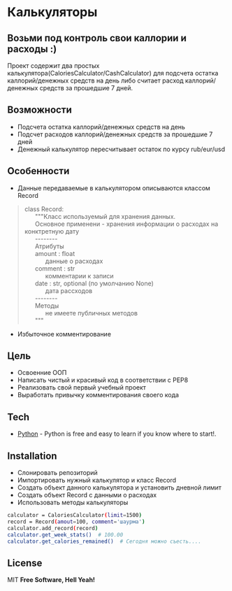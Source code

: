 # Калькуляторы
## Возьми под контроль свои каллории и расходы :)

Проект содержит два простых калькулятора(CaloriesCalculator/CashCalculator) для подсчета остатка каллорий/денежных средств на день либо считает расход каллорий/денежных средств за прошедшие 7 дней.

## Возможности
- Подсчета остатка каллорий/денежных средств на день
- Подсчет расходов каллорий/денежных средств за прошедшие 7 дней
- Денежный калькулятор пересчитывает остаток по курсу rub/eur/usd

## Особенности
- Данные передаваемые в калькулятором описываются классом Record
>class Record:</br>
>    &nbsp;&nbsp;&nbsp;&nbsp;&nbsp;&nbsp;"""Класс используемый для хранения данных.</br>
>   &nbsp;&nbsp;&nbsp;&nbsp;&nbsp;&nbsp;Основное применени - хранения информации о расходах на конктретную дату</br>
>   &nbsp;&nbsp;&nbsp;&nbsp;&nbsp;&nbsp;--------</br>
>   &nbsp;&nbsp;&nbsp;&nbsp;&nbsp;&nbsp;Атрибуты</br>
>   &nbsp;&nbsp;&nbsp;&nbsp;&nbsp;&nbsp;amount : float</br>
>       &nbsp;&nbsp;&nbsp;&nbsp;&nbsp;&nbsp;&nbsp;&nbsp;&nbsp;&nbsp;&nbsp;&nbsp;данные о расходах</br>
>   &nbsp;&nbsp;&nbsp;&nbsp;&nbsp;&nbsp;comment : str</br>
>       &nbsp;&nbsp;&nbsp;&nbsp;&nbsp;&nbsp;&nbsp;&nbsp;&nbsp;&nbsp;&nbsp;&nbsp;комментарии к записи</br>
>   &nbsp;&nbsp;&nbsp;&nbsp;&nbsp;&nbsp;date : str, optional (по умолчанию None)</br>
>       &nbsp;&nbsp;&nbsp;&nbsp;&nbsp;&nbsp;&nbsp;&nbsp;&nbsp;&nbsp;&nbsp;&nbsp;дата рассходов</br>
>   &nbsp;&nbsp;&nbsp;&nbsp;&nbsp;&nbsp;--------</br>
>   &nbsp;&nbsp;&nbsp;&nbsp;&nbsp;&nbsp;Методы</br>
>   &nbsp;&nbsp;&nbsp;&nbsp;&nbsp;&nbsp;&nbsp;&nbsp;&nbsp;&nbsp;&nbsp;&nbsp;не имеете публичных методов</br>
>   &nbsp;&nbsp;&nbsp;&nbsp;&nbsp;&nbsp;"""</br>
- Избыточное комментирование

## Цель
- Освоенние ООП
- Написать чистый и красивый код в соответствии с PEP8
- Реализовать свой первый учебный проект
- Выработать привычку комментирования своего кода

## Tech

- [Python](https://www.python.org) - Python is free and easy to learn if you know where to start!.

## Installation

- Слонировать репозиторий
- Импортировать нужный калькулятор и класс Record
- Создать объект данного калькулятора и установить дневной лимит
- Cоздать объект Record с данными о расходах
- Использовать методы калькуляторы
```sh
calculator = CaloriesCalculator(limit=1500)
record = Record(amout=100, comment='шаурма')
calculator.add_record(record)
calculator.get_week_stats()  # 100.00
calculator.get_calories_remained()  # Cегодня можно съесть....
```

## License

MIT
**Free Software, Hell Yeah!**
